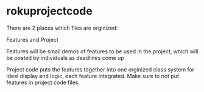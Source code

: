 # rokuprojectcode

There are 2 places which files are orginized:

Features
and
Project

Features will be small demos of features to be used in the project, which will be posted by individuals as deadlines come up

Project code puts the features together into one orginized class system for ideal display and logic, each feature integrated. Make sure to not put features in project code files.
